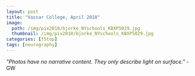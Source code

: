 ```yaml
---
layout: post
title: "Vassar College, April 2018"
image:
  path: /img/pix2018/bjorke_NYschools_KBXP5029.jpg
  thumbnail: /img/pix2018/bjorke_NYschools_KBXP5029.jpg
categories: [fStop]
tags: [neurography]
---
```

<i>"Photos have no narrative content. They only describe light on surface."</i> - GW
